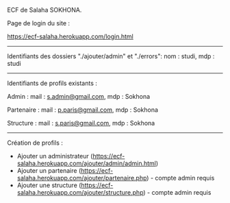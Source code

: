 ECF de Salaha SOKHONA.

Page de login du site :

https://ecf-salaha.herokuapp.com/login.html

---

Identifiants des dossiers "./ajouter/admin" et "./errors":
nom : studi, mdp : studi

---

Identifiants de profils existants :

Admin : 
mail : s.admin@gmail.com, mdp : Sokhona

Partenaire : 
mail : p.paris@gmail.com, mdp : Sokhona

Structure : 
mail : s.paris@gmail.com, mdp : Sokhona

---

Création de profils :

- Ajouter un administrateur (https://ecf-salaha.herokuapp.com/ajouter/admin/admin.html)
- Ajouter un partenaire (https://ecf-salaha.herokuapp.com/ajouter/partenaire.php) - compte admin requis
- Ajouter une structure (https://ecf-salaha.herokuapp.com/ajouter/structure.php) - compte admin requis